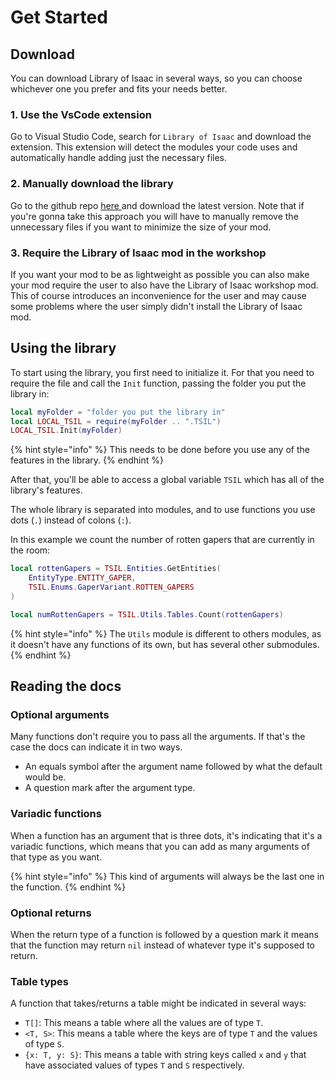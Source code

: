 # Get Started

## Download

You can download Library of Isaac in several ways, so you can choose whichever one you prefer and fits your needs better.

### 1. Use the VsCode extension

Go to Visual Studio Code, search for `Library of Isaac` and download the extension. This extension will detect the modules your code uses and automatically handle adding just the necessary files.

### 2. Manually download the library

Go to the github repo [here ](https://github.com/Team-Compliance/libraryofisaac)and download the latest version. Note that if you're gonna take this approach you will have to manually remove the unnecessary files if you want to minimize the size of your mod.

### 3. Require the Library of Isaac mod in the workshop

If you want your mod to be as lightweight as possible you can also make your mod require the user to also have the Library of Isaac workshop mod. This of course introduces an inconvenience for the user and may cause some problems where the user simply didn't install the Library of Isaac mod.

## Using the library

To start using the library, you first need to initialize it. For that you need to require the file and call the `Init` function, passing the folder you put the library in:

```lua
local myFolder = "folder you put the library in"
local LOCAL_TSIL = require(myFolder .. ".TSIL")
LOCAL_TSIL.Init(myFolder)
```

{% hint style="info" %}
This needs to be done before you use any of the features in the library.
{% endhint %}

After that, you'll be able to access a global variable `TSIL` which has all of the library's features.

The whole library is separated into modules, and to use functions you use dots (`.`) instead of colons (`:`).&#x20;

In this example we count the number of rotten gapers that are currently in the room:

```lua
local rottenGapers = TSIL.Entities.GetEntities(
    EntityType.ENTITY_GAPER,
    TSIL.Enums.GaperVariant.ROTTEN_GAPERS
)

local numRottenGapers = TSIL.Utils.Tables.Count(rottenGapers)
```

{% hint style="info" %}
The `Utils` module is different to others modules, as it doesn't have any functions of its own, but has several other submodules.
{% endhint %}

## Reading the docs

### Optional arguments

Many functions don't require you to pass all the arguments. If that's the case the docs can indicate it in two ways.

* An equals symbol after the argument name followed by what the default would be.
* A question mark after the argument type.

### Variadic functions

When a function has an argument that is three dots, it's indicating that it's a variadic functions, which means that you can add as many arguments of that type as you want.

{% hint style="info" %}
This kind of arguments will always be the last one in the function.
{% endhint %}

### Optional returns

When the return type of a function is followed by a question mark it means that the function may return `nil` instead of whatever type it's supposed to return.

### Table types

A function that takes/returns a table might be indicated in several ways:

* `T[]`: This means a table where all the values are of type `T`.
* `<T, S>`: This means a table where the keys are of type `T` and the values of type `S`.
* `{x: T, y: S}`: This means a table with string keys called `x` and `y` that have associated values of types `T` and `S` respectively.
